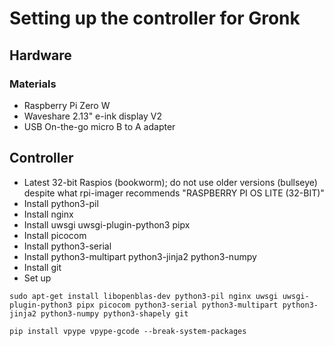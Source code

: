 # Setting up the controller for Gronk

## Hardware

### Materials

* Raspberry Pi Zero W
* Waveshare 2.13" e-ink display V2
* USB On-the-go micro B to A adapter

## Controller

* Latest 32-bit Raspios (bookworm); do not use older versions
  (bullseye) despite what rpi-imager recommends
  "RASPBERRY PI OS LITE (32-BIT)"
* Install python3-pil
* Install nginx
* Install uwsgi uwsgi-plugin-python3 pipx
* Install picocom
* Install python3-serial
* Install python3-multipart python3-jinja2 python3-numpy
* Install git
* Set up

```
sudo apt-get install libopenblas-dev python3-pil nginx uwsgi uwsgi-plugin-python3 pipx picocom python3-serial python3-multipart python3-jinja2 python3-numpy python3-shapely git

pip install vpype vpype-gcode --break-system-packages
```
